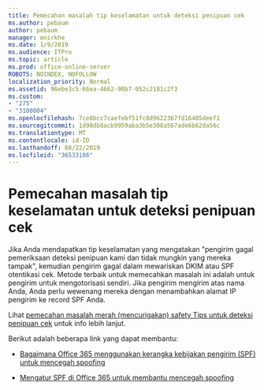 ```yaml
---
title: Pemecahan masalah tip keselamatan untuk deteksi penipuan cek
ms.author: pebaum
author: pebaum
manager: mnirkhe
ms.date: 1/9/2019
ms.audience: ITPro
ms.topic: article
ms.prod: office-online-server
ROBOTS: NOINDEX, NOFOLLOW
localization_priority: Normal
ms.assetid: 96ebe3c5-66ea-4662-98b7-052c2181c2f3
ms.custom:
- "275"
- "3100004"
ms.openlocfilehash: 7ce8bcc7caefebf51fc8d9622367fd16405deef1
ms.sourcegitcommit: 1d98db8acb9959aba3b5e308a567ade6b62da56c
ms.translationtype: MT
ms.contentlocale: id-ID
ms.lasthandoff: 08/22/2019
ms.locfileid: "36533186"
---
```

# <a name="troubleshooting-the-safety-tip-for-fraud-detection-checks"></a>Pemecahan masalah tip keselamatan untuk deteksi penipuan cek

Jika Anda mendapatkan tip keselamatan yang mengatakan "pengirim gagal pemeriksaan deteksi penipuan kami dan tidak mungkin yang mereka tampak", kemudian pengirim gagal dalam mewariskan DKIM atau SPF otentikasi cek. Metode terbaik untuk memecahkan masalah ini adalah untuk pengirim untuk mengotorisasi sendiri. Jika pengirim mengirim atas nama Anda, Anda perlu wewenang mereka dengan menambahkan alamat IP pengirim ke record SPF Anda.
  
Lihat [pemecahan masalah merah (mencurigakan) safety Tips untuk deteksi penipuan cek](https://blogs.msdn.microsoft.com/tzink/2016/11/02/troubleshooting-the-red-suspicious-safety-tip-for-fraud-detection-checks/) untuk info lebih lanjut.
  
Berikut adalah beberapa link yang dapat membantu:
  
- [Bagaimana Office 365 menggunakan kerangka kebijakan pengirim (SPF) untuk mencegah spoofing](https://docs.microsoft.com/office365/SecurityCompliance/how-office-365-uses-spf-to-prevent-spoofing)

- [Mengatur SPF di Office 365 untuk membantu mencegah spoofing](https://docs.microsoft.com/office365/SecurityCompliance/set-up-spf-in-office-365-to-help-prevent-spoofing)
